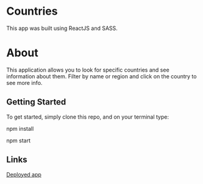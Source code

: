 # Countries #

This app was built using ReactJS and SASS.

# About #

This application allows you to look for specific countries and see information about them. Filter by name or region and click on the country to see more info.

## Getting Started ##

To get started, simply clone this repo, and on your terminal type:

npm install

npm start

## Links ##

[Deployed app](https://cranky-neumann-408af6.netlify.app/)